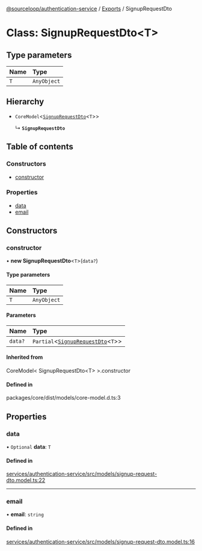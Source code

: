 [@sourceloop/authentication-service](../README.md) / [Exports](../modules.md) / SignupRequestDto

# Class: SignupRequestDto<T\>

## Type parameters

| Name | Type |
| :------ | :------ |
| `T` | `AnyObject` |

## Hierarchy

- `CoreModel`<[`SignupRequestDto`](SignupRequestDto.md)<`T`\>\>

  ↳ **`SignupRequestDto`**

## Table of contents

### Constructors

- [constructor](SignupRequestDto.md#constructor)

### Properties

- [data](SignupRequestDto.md#data)
- [email](SignupRequestDto.md#email)

## Constructors

### constructor

• **new SignupRequestDto**<`T`\>(`data?`)

#### Type parameters

| Name | Type |
| :------ | :------ |
| `T` | `AnyObject` |

#### Parameters

| Name | Type |
| :------ | :------ |
| `data?` | `Partial`<[`SignupRequestDto`](SignupRequestDto.md)<`T`\>\> |

#### Inherited from

CoreModel<
  SignupRequestDto<T\>
\>.constructor

#### Defined in

packages/core/dist/models/core-model.d.ts:3

## Properties

### data

• `Optional` **data**: `T`

#### Defined in

[services/authentication-service/src/models/signup-request-dto.model.ts:22](https://github.com/sourcefuse/loopback4-microservice-catalog/blob/d35fdb3f0/services/authentication-service/src/models/signup-request-dto.model.ts#L22)

___

### email

• **email**: `string`

#### Defined in

[services/authentication-service/src/models/signup-request-dto.model.ts:16](https://github.com/sourcefuse/loopback4-microservice-catalog/blob/d35fdb3f0/services/authentication-service/src/models/signup-request-dto.model.ts#L16)
